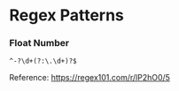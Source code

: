 # Regex Patterns

### Float Number

```
^-?\d+(?:\.\d+)?$
```
Reference: https://regex101.com/r/lP2hO0/5
